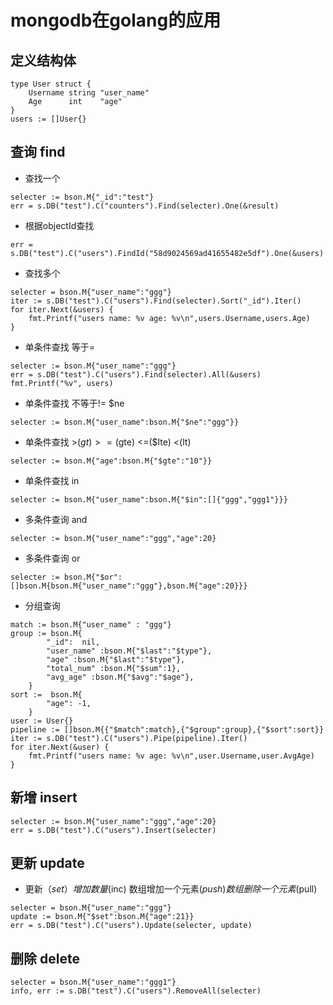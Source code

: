 # mongodb在golang的应用

## 定义结构体
    type User struct {
		Username string "user_name"
		Age      int    "age"
	}
	users := []User{}

## 查询 find

   - 查找一个

    selecter := bson.M{"_id":"test"}
    err = s.DB("test").C("counters").Find(selecter).One(&result)
    
   - 根据objectId查找
   
    err = s.DB("test").C("users").FindId("58d9024569ad41655482e5df").One(&users)
    
   - 查找多个
   
    selecter = bson.M{"user_name":"ggg"}
    iter := s.DB("test").C("users").Find(selecter).Sort("_id").Iter()
    for iter.Next(&users) {
        fmt.Printf("users name: %v age: %v\n",users.Username,users.Age)
    }
    
   - 单条件查找 等于=
   
    selecter := bson.M{"user_name":"ggg"}
    err = s.DB("test").C("users").Find(selecter).All(&users)
    fmt.Printf("%v", users)
    
   - 单条件查找 不等于!= $ne
   
    selecter := bson.M{"user_name":bson.M{"$ne":"ggg"}}
    
   - 单条件查找 >($gt)  >=($gte)  <=($lte) <(lt)
   
    selecter := bson.M{"age":bson.M{"$gte":"10"}}    
    
   - 单条件查找 in
   
    selecter := bson.M{"user_name":bson.M{"$in":[]{"ggg","ggg1"}}}
    
   - 多条件查询 and
   
    selecter := bson.M{"user_name":"ggg","age":20}
    
   - 多条件查询 or
   
    selecter := bson.M{"$or":[]bson.M{bson.M{"user_name":"ggg"},bson.M{"age":20}}}
    
   - 分组查询
   
    match := bson.M{"user_name" : "ggg"}
    group := bson.M{
            "_id":  nil,
            "user_name" :bson.M{"$last":"$type"},
            "age" :bson.M{"$last":"$type"},
            "total_num" :bson.M{"$sum":1},
            "avg_age" :bson.M{"$avg":"$age"},
        }
    sort :=  bson.M{
            "age": -1,
        }
    user := User{}
    pipeline := []bson.M{{"$match":match},{"$group":group},{"$sort":sort}}
    iter := s.DB("test").C("users").Pipe(pipeline).Iter()
    for iter.Next(&user) {
        fmt.Printf("users name: %v age: %v\n",user.Username,user.AvgAge)
    }
    
## 新增 insert   
    selecter := bson.M{"user_name":"ggg","age":20}
    err = s.DB("test").C("users").Insert(selecter)
    
## 更新 update 

   - 更新（$set）增加数量($inc) 数组增加一个元素($push) 数组删除一个元素($pull)
  
    selecter = bson.M{"user_name":"ggg"}
    update := bson.M{"$set":bson.M{"age":21}}
    err = s.DB("test").C("users").Update(selecter, update)
      
## 删除 delete
    selecter = bson.M{"user_name":"ggg1"}
    info, err := s.DB("test").C("users").RemoveAll(selecter)
    
